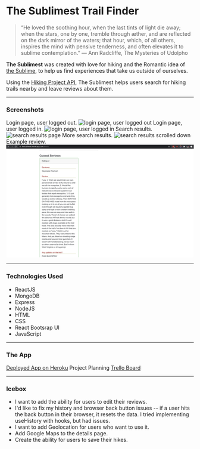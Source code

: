 # The Sublimest Trail Finder
> “He loved the soothing hour, when the last tints of light die away; when the stars, one by one, tremble through æther, and are reflected on the dark mirror of the waters; that hour, which, of all others, inspires the mind with pensive tenderness, and often elevates it to sublime contemplation.” 
― Ann Radcliffe, The Mysteries of Udolpho

**The Sublimest** was created with love for hiking and the Romantic idea of [the Sublime](https://en.wikipedia.org/wiki/Sublime_(literary)), to help us find experiences that take us outside of ourselves. 

Using the [Hiking Project API](https://www.hikingproject.com/data), The Sublimest helps users search for hiking trails nearby and leave reviews about them. 

---

### Screenshots 
Login page, user logged out. 
![login page, user logged out](/public/screenshots/loginpage.png)
Login page, user logged in. 
![login page, user logged in](/public/screenshots/loggedinindex.png)
Search results. 
![search results page](/public/screenshots/searchresults.png)
More search results. 
![search results scrolled down](/public/screenshots/searchindex2.png)
Example review. 
![review example](/public/screenshots/reviewexample.png)

---

### Technologies Used 
* ReactJS 
* MongoDB
* Express
* NodeJS 
* HTML
* CSS
* React Bootsrap UI 
* JavaScript

--- 

### The App 
[Deployed App on Heroku](http://thesublimest.herokuapp.com)
Project Planning [Trello Board](https://trello.com/b/61Mt71Mt/sublimest-hike-finder)

---

### Icebox 
* I want to add the ability for users to edit their reviews. 
* I'd like to fix my history and browser back button issues -- if a user hits the back button in their browser, it resets the data. I tried implementing useHistory with hooks, but had issues. 
* I want to add Geolocation for users who want to use it. 
* Add Google Maps to the details page. 
* Create the ability for users to save their hikes. 